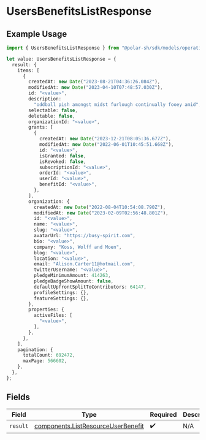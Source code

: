 # UsersBenefitsListResponse

## Example Usage

```typescript
import { UsersBenefitsListResponse } from "@polar-sh/sdk/models/operations";

let value: UsersBenefitsListResponse = {
  result: {
    items: [
      {
        createdAt: new Date("2023-08-21T04:36:26.084Z"),
        modifiedAt: new Date("2023-04-10T07:48:57.030Z"),
        id: "<value>",
        description:
          "oddball pish amongst midst furlough continually fooey amid",
        selectable: false,
        deletable: false,
        organizationId: "<value>",
        grants: [
          {
            createdAt: new Date("2023-12-21T08:05:36.677Z"),
            modifiedAt: new Date("2022-06-01T10:45:51.668Z"),
            id: "<value>",
            isGranted: false,
            isRevoked: false,
            subscriptionId: "<value>",
            orderId: "<value>",
            userId: "<value>",
            benefitId: "<value>",
          },
        ],
        organization: {
          createdAt: new Date("2022-08-04T10:54:08.790Z"),
          modifiedAt: new Date("2023-02-09T02:56:48.801Z"),
          id: "<value>",
          name: "<value>",
          slug: "<value>",
          avatarUrl: "https://busy-spirit.com",
          bio: "<value>",
          company: "Koss, Wolff and Moen",
          blog: "<value>",
          location: "<value>",
          email: "Alison.Carter11@hotmail.com",
          twitterUsername: "<value>",
          pledgeMinimumAmount: 414263,
          pledgeBadgeShowAmount: false,
          defaultUpfrontSplitToContributors: 64147,
          profileSettings: {},
          featureSettings: {},
        },
        properties: {
          activeFiles: [
            "<value>",
          ],
        },
      },
    ],
    pagination: {
      totalCount: 692472,
      maxPage: 566602,
    },
  },
};
```

## Fields

| Field                                                                                    | Type                                                                                     | Required                                                                                 | Description                                                                              |
| ---------------------------------------------------------------------------------------- | ---------------------------------------------------------------------------------------- | ---------------------------------------------------------------------------------------- | ---------------------------------------------------------------------------------------- |
| `result`                                                                                 | [components.ListResourceUserBenefit](../../models/components/listresourceuserbenefit.md) | :heavy_check_mark:                                                                       | N/A                                                                                      |